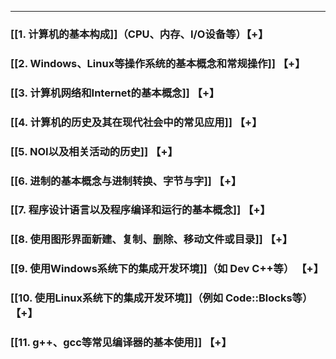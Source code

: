 -----

### [[1. 计算机的基本构成]]（CPU、内存、I/O设备等）【+】

### [[2. Windows、Linux等操作系统的基本概念和常规操作]] 【+】

### [[3. 计算机网络和Internet的基本概念]] 【+】

### [[4. 计算机的历史及其在现代社会中的常见应用]] 【+】

### [[5. NOI以及相关活动的历史]] 【+】

### [[6. 进制的基本概念与进制转换、字节与字]] 【+】

### [[7. 程序设计语言以及程序编译和运行的基本概念]] 【+】

### [[8. 使用图形界面新建、复制、删除、移动文件或目录]] 【+】

### [[9. 使用Windows系统下的集成开发环境]]（如 Dev C++等） 【+】

### [[10. 使用Linux系统下的集成开发环境]]（例如 Code::Blocks等） 【+】

### [[11. g++、gcc等常见编译器的基本使用]] 【+】
